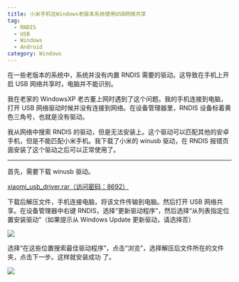 ```yaml
---
title: 小米手机在Windows老版本系统使用USB网络共享
tag:
  - RNDIS
  - USB
  - Windows
  - Android
category: Windows
---
```


在一些老版本的系统中，系统并没有内置 RNDIS 需要的驱动。这导致在手机上开启 USB 网络共享时，电脑并不能识别。

我在老家的 WindowsXP 老古董上网时遇到了这个问题。我的手机连接到电脑，打开 USB 网络驱动时候并没有连接到网络。在设备管理器里，RNDIS 设备标着黄色三角号，也就是没有驱动。

我从网络中搜索 RNDIS 的驱动，但是无法安装上。这个驱动可以匹配其他的安卓手机，但是不能匹配小米手机。我下载了小米的 winusb 驱动，在 RNDIS 报错页面安装了这个驱动之后可以正常使用了。

---

首先，需要下载 winusb 驱动。

[xiaomi_usb_driver.rar（访问密码：8692）](https://089m.com/f/55670755-1322572222-2fa944?p=8692)

下载后解压文件，手机连接电脑，将该文件传输到电脑。然后打开 USB 网络共享。在设备管理器中右键 RNDIS，选择“更新驱动程序”，然后选择“从列表指定位置安装驱动”（如果提示从 Windows Update 更新驱动，请选择否）

![](https://image.hestudio.net/i/2024/07/10/668e69c442314.webp)

选择“在这些位置搜索最佳驱动程序”，点击“浏览”，选择解压后文件所在的文件夹，点击下一步。这样就安装成功 了。

![](https://image.hestudio.net/i/2024/07/10/668e69c442314.webp)
